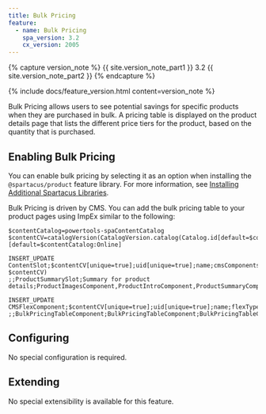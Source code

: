 ```yaml
---
title: Bulk Pricing
feature:
  - name: Bulk Pricing
    spa_version: 3.2
    cx_version: 2005
---
```


{% capture version_note %}
{{ site.version_note_part1 }} 3.2 {{ site.version_note_part2 }}
{% endcapture %}

{% include docs/feature_version.html content=version_note %}

Bulk Pricing allows users to see potential savings for specific products when they are purchased in bulk. A pricing table is displayed on the product details page that lists the different price tiers for the product, based on the quantity that is purchased.

## Enabling Bulk Pricing

You can enable bulk pricing by selecting it as an option when installing the `@spartacus/product` feature library. For more information, see [Installing Additional Spartacus Libraries](https://sap.github.io/spartacus-docs/schematics/#installing-additional-spartacus-libraries).

Bulk Pricing is driven by CMS. You can add the bulk pricing table to your product pages using ImpEx similar to the following:

```text
$contentCatalog=powertools-spaContentCatalog
$contentCV=catalogVersion(CatalogVersion.catalog(Catalog.id[default=$contentCatalog]),CatalogVersion.version[default=Online])[default=$contentCatalog:Online]

INSERT_UPDATE ContentSlot;$contentCV[unique=true];uid[unique=true];name;cmsComponents(uid, $contentCV)
;;ProductSummarySlot;Summary for product details;ProductImagesComponent,ProductIntroComponent,ProductSummaryComponent,VariantSelector,BulkPricingTableComponent,AddToCart,ConfigureProductComponent

INSERT_UPDATE CMSFlexComponent;$contentCV[unique=true];uid[unique=true];name;flexType
;;BulkPricingTableComponent;BulkPricingTableComponent;BulkPricingTableComponent
```

## Configuring

No special configuration is required.

## Extending

No special extensibility is available for this feature.
